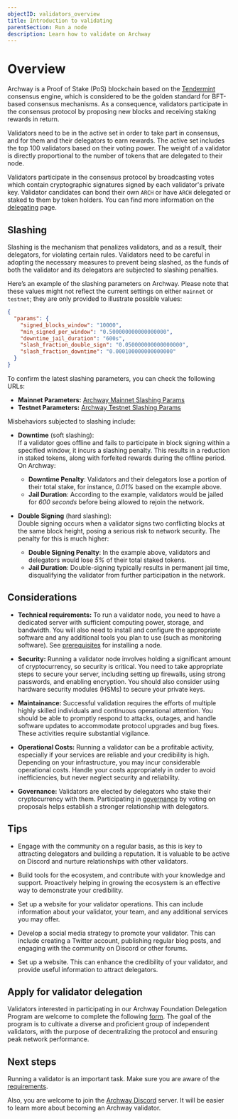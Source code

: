 ```yaml
---
objectID: validators_overview
title: Introduction to validating
parentSection: Run a node
description: Learn how to validate on Archway
---
```


# Overview

Archway is a Proof of Stake (PoS) blockchain based on the <a href="https://tendermint.com/core/" target="_blank">Tendermint</a> consensus engine, which is considered to be the golden standard for BFT-based consensus mechanisms. As a consequence, validators participate in the consensus protocol by proposing new blocks and receiving staking rewards in return.

Validators need to be in the active set in order to take part in consensus, and for them and their delegators to earn rewards. The active set includes the top 100 validators based on their voting power. The weight of a validator is directly proportional to the number of tokens that are delegated to their node.

Validators participate in the consensus protocol by broadcasting votes which contain cryptographic signatures signed by each validator's private key. Validator candidates can bond their own `ARCH` or have `ARCH` delegated or staked to them by token holders. You can find more information on the [delegating](/community/staking/overview) page.


## Slashing

Slashing is the mechanism that penalizes validators, and as a result, their delegators, for violating certain rules. Validators need to be careful in adopting the necessary measures to prevent being slashed, as the funds of both the validator and its delegators are subjected to slashing penalties.

Here’s an example of the slashing parameters on Archway. Please note that these values might not reflect the current settings on either `mainnet` or `testnet`; they are only provided to illustrate possible values:

```json
{
  "params": {
    "signed_blocks_window": "10000",
    "min_signed_per_window": "0.500000000000000000",
    "downtime_jail_duration": "600s",
    "slash_fraction_double_sign": "0.050000000000000000",
    "slash_fraction_downtime": "0.000100000000000000"
  }
}
```

To confirm the latest slashing parameters, you can check the following URLs:

- **Mainnet Parameters:** [Archway Mainnet Slashing Params](https://api.mainnet.archway.io/cosmos/slashing/v1beta1/params)
- **Testnet Parameters:** [Archway Testnet Slashing Params](https://api.constantine.archway.io/cosmos/slashing/v1beta1/params)

Misbehaviors subjected to slashing include:

- **Downtime** (soft slashing):  
  If a validator goes offline and fails to participate in block signing within a specified window, it incurs a slashing penalty. This results in a reduction in staked tokens, along with forfeited rewards during the offline period. On Archway:
  - **Downtime Penalty**: Validators and their delegators lose a portion of their total stake, for instance, *0.01%* based on the example above.
  - **Jail Duration**: According to the example, validators would be jailed for *600 seconds* before being allowed to rejoin the network.

- **Double Signing** (hard slashing):  
  Double signing occurs when a validator signs two conflicting blocks at the same block height, posing a serious risk to network security. The penalty for this is much higher:
  - **Double Signing Penalty**: In the example above, validators and delegators would lose *5%* of their total staked tokens.
  - **Jail Duration**: Double-signing typically results in permanent jail time, disqualifying the validator from further participation in the network.


## Considerations


- **Technical requirements:** To run a validator node, you need to have a dedicated server with sufficient computing power, storage, and bandwidth. You will also need to install and configure the appropriate software and any additional tools you plan to use (such as monitoring software). See [prerequisites](/validators/running-a-node/prerequisites) for installing a node.

- **Security:** Running a validator node involves holding a significant amount of cryptocurrency, so security is critical. You need to take appropriate steps to secure your server, including setting up firewalls, using strong passwords, and enabling encryption. You should also consider using hardware security modules (HSMs) to secure your private keys.

- **Maintainance:**
Successful validation requires the efforts of multiple highly skilled individuals and continuous operational attention. You should be able to promptly respond to attacks, outages, and handle software updates to accommodate protocol upgrades and bug fixes. These activities require substantial vigilance.

- **Operational Costs:** Running a validator can be a profitable activity, especially if your services are reliable and your credibility is high. Depending on your infrastructure, you may incur considerable operational costs. Handle your costs appropriately in order to avoid inefficiencies, but never neglect security and reliability.

- **Governance:** Validators are elected by delegators who stake their cryptocurrency with them. Participating in [governance](/community/governance/governance) by voting on proposals helps establish a stronger relationship with delegators.


## Tips

- Engage with the community on a regular basis, as this is key to attracting delegators and building a reputation. It is valuable to be active on Discord and nurture relationships with other validators.

- Build tools for the ecosystem, and contribute with your knowledge and support. Proactively helping in growing the ecosystem is an effective way to demonstrate your credibility.

- Set up a website for your validator operations. This can include information about your validator, your team, and any additional services you may offer.

- Develop a social media strategy to promote your validator. This can include creating a Twitter account, publishing regular blog posts, and engaging with the community on Discord or other forums.

- Set up a website. This can enhance the credibility of your validator, and provide useful information to attract delegators.

## Apply for validator delegation

Validators interested in participating in our Archway Foundation Delegation Program are welcome to complete the following <a href="https://docs.google.com/forms/d/e/1FAIpQLScHhhUpQ2Sk4Gr7OpjigzuZyhaI3jdHzhoWdqQtrWZ5J0xZog/viewform" target="_blank">form</a>. The goal of the program is to cultivate a diverse and proficient group of independent validators, with the purpose of decentralizing the protocol and ensuring peak network performance.

## Next steps
Running a validator is an important task. Make sure you are aware of the [requirements](2.requirements.md).


Also, you are welcome to join the <a href="https://discordapp.com/channels/892203409418092615/901065455165399070" target="_blank">Archway Discord</a> server. It will be easier to learn more about becoming an Archway validator.
